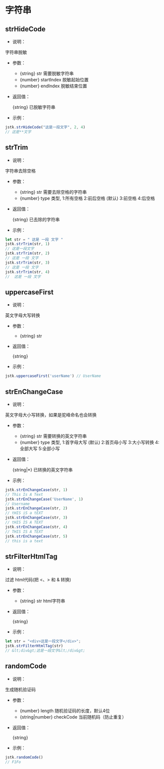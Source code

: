 # 字符串

## strHideCode

- 说明：

字符串脱敏

- 参数：

    - {string} str 需要脱敏字符串
    - {number} startIndex 脱敏起始位置
    - {number} endIndex 脱敏结束位置

- 返回值：

  {string} 已脱敏字符串

- 示例：

```js
jstk.strHideCode("这是一段文字", 2, 4)
// 这是**文字
```

## strTrim

- 说明：

字符串去除空格

- 参数：

    - {string} str 需要去除空格的字符串
    - {number} type 类型, 1:所有空格 2:前后空格 (默认)  3:前空格 4:后空格

- 返回值：

  {string} 已去除的字符串

- 示例：

```js
let str = " 这是 一段 文字 "
jstk.strTrim(str, 1)
// 这是一段文字
jstk.strTrim(str, 2)
// 这是 一段 文字
jstk.strTrim(str, 3)
// 这是 一段 文字
jstk.strTrim(str, 4)
//  这是 一段 文字
```

## uppercaseFirst

- 说明：

英文字母大写转换

- 参数：

    - {string} str

- 返回值：

  {string}

- 示例：

```js
jstk.uppercaseFirst('userName') // UserName
```

## strEnChangeCase

- 说明：

英文字母大小写转换，如果是驼峰命名也会转换

- 参数：

    - {string} str 需要转换的英文字符串
    - {number} type 类型, 1:首字母大写 (默认) 2:首页母小写 3:大小写转换 4:全部大写 5:全部小写

- 返回值：

  {string|*} 已转换的英文字符串

- 示例：

```js
jstk.strEnChangeCase(str, 1)
// This Is A Text
jstk.strEnChangeCase('UserName', 1)
// Username
jstk.strEnChangeCase(str, 2)
// tHIS iS a tEXT
jstk.strEnChangeCase(str, 3)
// tHIS IS A TEXT
jstk.strEnChangeCase(str, 4)
// THIS IS A TEXT
jstk.strEnChangeCase(str, 5)
// this is a text
```

## strFilterHtmlTag

- 说明：

过滤 html代码(把 <、> 和 & 转换)

- 参数：

    - {string} str html字符串

- 返回值：

  {string}

- 示例：

```js
let str = "<div>这是一段文字</div>";
jstk.strFilterHtmlTag(str)
// &lt;div&gt;这是一段文字&lt;/div&gt;
```

## randomCode

- 说明：

生成随机验证码

- 参数：

    - {number} length 随机验证码的长度，默认4位
    - {string|number} checkCode 当前随机码（防止重复）

- 返回值：

  {string}

- 示例：

```js
jstk.randomCode()
// F1Fo
```
